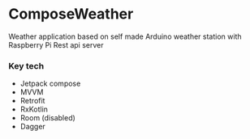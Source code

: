 # ComposeWeather

Weather application based on self made Arduino weather station with Raspberry Pi Rest api server

### Key tech
+ Jetpack compose
+ MVVM
+ Retrofit
+ RxKotlin
+ Room (disabled)
+ Dagger
